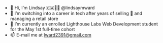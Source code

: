 - 👋 Hi, I’m Lindsay 🇨🇦🏳️‍🌈 @lindsaymward
- 👀 I’m switching into a career in tech after years of selling 🎸 and managing a retail store
- 🌱 I’m currently an enrolled Lighthouse Labs Web Development student for the May 1st full-time cohort
- 📫 E-mail me at lward2391@gmail.com

<!---
lindsaymward/lindsaymward is a ✨ special ✨ repository because its `README.md` (this file) appears on your GitHub profile.
You can click the Preview link to take a look at your changes.
--->
